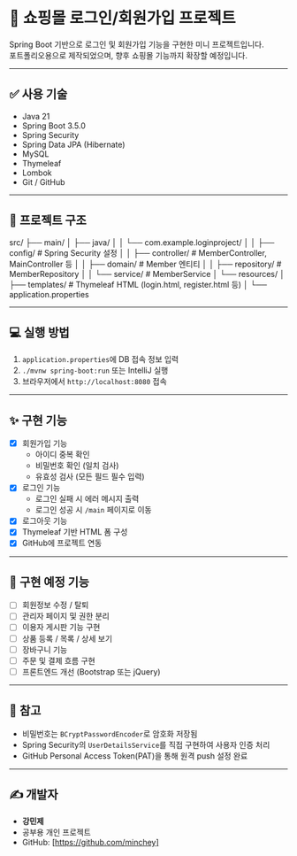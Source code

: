 # 🛒 쇼핑몰 로그인/회원가입 프로젝트

Spring Boot 기반으로 로그인 및 회원가입 기능을 구현한 미니 프로젝트입니다.  
포트폴리오용으로 제작되었으며, 향후 쇼핑몰 기능까지 확장할 예정입니다.

---

## ✅ 사용 기술

- Java 21
- Spring Boot 3.5.0
- Spring Security
- Spring Data JPA (Hibernate)
- MySQL
- Thymeleaf
- Lombok
- Git / GitHub

---

## 📁 프로젝트 구조

src/
├── main/
│ ├── java/
│ │ └── com.example.loginproject/
│ │ ├── config/ # Spring Security 설정
│ │ ├── controller/ # MemberController, MainController 등
│ │ ├── domain/ # Member 엔티티
│ │ ├── repository/ # MemberRepository
│ │ └── service/ # MemberService
│ └── resources/
│ ├── templates/ # Thymeleaf HTML (login.html, register.html 등)
│ └── application.properties

---

## 💻 실행 방법

1. `application.properties`에 DB 접속 정보 입력
2. `./mvnw spring-boot:run` 또는 IntelliJ 실행
3. 브라우저에서 `http://localhost:8080` 접속

---

## ✨ 구현 기능

- [x] 회원가입 기능
    - 아이디 중복 확인
    - 비밀번호 확인 (일치 검사)
    - 유효성 검사 (모든 필드 필수 입력)
- [x] 로그인 기능
    - 로그인 실패 시 에러 메시지 출력
    - 로그인 성공 시 `/main` 페이지로 이동
- [x] 로그아웃 기능
- [x] Thymeleaf 기반 HTML 폼 구성
- [x] GitHub에 프로젝트 연동

---

## 🔧 구현 예정 기능

- [ ] 회원정보 수정 / 탈퇴
- [ ] 관리자 페이지 및 권한 분리
- [ ] 이용자 게시판 기능 구현
- [ ] 상품 등록 / 목록 / 상세 보기
- [ ] 장바구니 기능
- [ ] 주문 및 결제 흐름 구현
- [ ] 프론트엔드 개선 (Bootstrap 또는 jQuery)

---

## 📌 참고

- 비밀번호는 `BCryptPasswordEncoder`로 암호화 저장됨
- Spring Security의 `UserDetailsService`를 직접 구현하여 사용자 인증 처리
- GitHub Personal Access Token(PAT)을 통해 원격 push 설정 완료

---

## ✍️ 개발자

- **강민제**
- 공부용 개인 프로젝트
- GitHub: [https://github.com/minchey]
